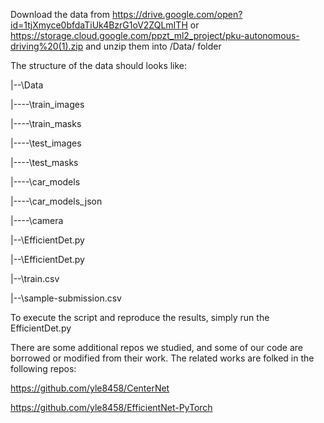 Download the data from https://drive.google.com/open?id=1tjXmyce0bfdaTiUk4BzrG1oV2ZQLmITH or https://storage.cloud.google.com/ppzt_ml2_project/pku-autonomous-driving%20(1).zip and unzip them into /Data/ folder

The structure of the data should looks like:

|--\Data

|----\train_images 

|----\train_masks 

|----\test_images

|----\test_masks

|----\car_models

|----\car_models_json

|----\camera

|--\EfficientDet.py

|--\EfficientDet.py

|--\train.csv

|--\sample-submission.csv

To execute the script and reproduce the results, simply run the EfficientDet.py


There are some additional repos we studied, and some of our code are borrowed or modified from their work. The related works are folked in the following repos:

https://github.com/yle8458/CenterNet 

https://github.com/yle8458/EfficientNet-PyTorch
